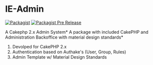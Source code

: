 # IE-Admin
[![Packagist](https://img.shields.io/packagist/l/doctrine/orm.svg)](https://packagist.org/packages/inspirelectronics/ie-admin)
[![Packagist Pre Release](https://img.shields.io/badge/version-pre--alpha-orange.svg)](https://packagist.org/packages/inspirelectronics/ie-admin)

A Cakephp 2.x Admin System*
A package with included CakePHP and Administration Backoffice with material design standards*

1. Devolped for CakePHP 2.x
2. Authentication based on Authake's (User, Group, Rules)
3. Admin Template w/ Material Design Standards
